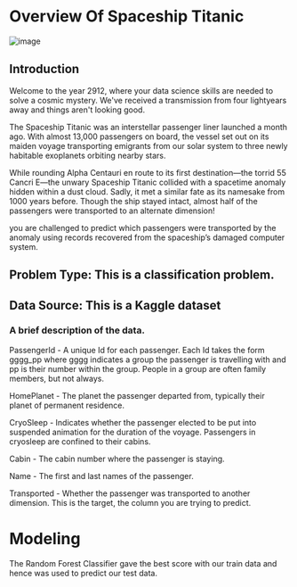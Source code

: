 <h1> Overview Of Spaceship Titanic </h1>

![image](https://user-images.githubusercontent.com/83272065/196786254-3092cd2a-cdff-4b3d-811a-627d4989e1ea.png)


## Introduction

Welcome to the year 2912, where your data science skills are needed to solve a cosmic mystery. We've received a transmission from four lightyears away and things aren't looking good.

The Spaceship Titanic was an interstellar passenger liner launched a month ago. With almost 13,000 passengers on board, the vessel set out on its maiden voyage transporting emigrants from our solar system to three newly habitable exoplanets orbiting nearby stars.

While rounding Alpha Centauri en route to its first destination—the torrid 55 Cancri E—the unwary Spaceship Titanic collided with a spacetime anomaly hidden within a dust cloud. Sadly, it met a similar fate as its namesake from 1000 years before. Though the ship stayed intact, almost half of the passengers were transported to an alternate dimension!

you are challenged to predict which passengers were transported by the anomaly using records recovered from the spaceship’s damaged computer system.


## Problem Type: This is a classification problem. 

## Data Source: This is a Kaggle dataset

### A brief description of the data.

PassengerId - A unique Id for each passenger.
              Each Id takes the form gggg_pp where gggg indicates a group the passenger is travelling with and pp is their number within the group.
              People in a group are often family members, but not always.

HomePlanet - The planet the passenger departed from, typically their planet of permanent residence.

CryoSleep - Indicates whether the passenger elected to be put into suspended animation for the duration of the voyage.
            Passengers in cryosleep are confined to their cabins.

Cabin - The cabin number where the passenger is staying.

Name - The first and last names of the passenger.

Transported - Whether the passenger was transported to another dimension. This is the target, the column you are trying to predict.

# Modeling 
The Random Forest Classifier gave the best score with our train data and hence was used to predict our test data.
